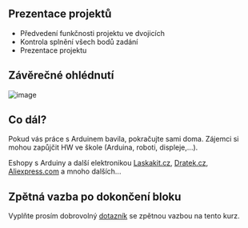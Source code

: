 ## Prezentace projektů
- Předvedení funkčnosti projektu ve dvojicích
- Kontrola splnění všech bodů zadání
- Prezentace projektu


## Závěrečné ohlédnutí
![image](https://github.com/user-attachments/assets/3aec1cca-a9b6-472e-945b-033b5da6bf16)

## Co dál?

Pokud vás práce s Arduinem  bavila, pokračujte sami doma. Zájemci si mohou zapůjčit HW ve škole (Arduina, roboti, displeje,...).

Eshopy s Arduiny a další elektronikou [Laskakit.cz](Laskakit.cz), [Dratek.cz](Dratek.cz), [Aliexpress.com](Aliexpress.com) a mnoho dalších...


## Zpětná vazba po dokončení bloku
Vyplňte prosím dobrovolný [dotazník](https://docs.google.com/forms/d/e/1FAIpQLSfnt-jy6swLSSRK4o_dh4kVM5rq5E6sjVbmZJfu2TKniG11Ow/viewform?usp=sharing) se zpětnou vazbou na tento kurz.

